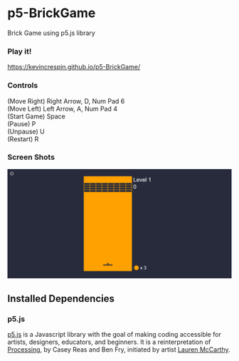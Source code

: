 # p5-BrickGame

Brick Game using p5.js library

### Play it!

https://kevincrespin.github.io/p5-BrickGame/

### Controls 

(Move Right) Right Arrow, D, Num Pad 6 <br>
(Move Left) Left Arrow, A, Num Pad 4 <br>
(Start Game) Space <br>
(Pause) P <br>
(Unpause) U <br>
(Restart) R <br>

### Screen Shots 

![Game Example](BrickGame.gif)


## Installed Dependencies

### p5.js

[p5.js](http://p5js.org) is a Javascript library with the goal of making coding accessible for artists, designers, educators, and beginners. It is a reinterpretation of [Processing](http://processing.org), by Casey Reas and Ben Fry, initiated by artist [Lauren McCarthy](http://www.lauren-mccarthy.com/).

